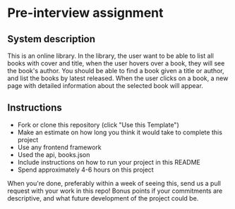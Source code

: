 # Pre-interview assignment

## System description
This is an online library. In the library, the user want to be able to list all books with cover and title, when the user hovers over a book, they will see the book's author. You should be able to find a book given a title or author, and list the books by latest released.
When the user clicks on a book, a new page with detailed information about the selected book will appear.

## Instructions
* Fork or clone this repository (click "Use this Template")
* Make an estimate on how long you think it would take to complete this project
* Use any frontend framework
* Used the api, books.json
* Include instructions on how to run your project in this README
* Spend approximately 4-6 hours on this project

When you're done, preferably within a week of seeing this, send us a pull request with your work in this repo! Bonus points if your commitments are descriptive, and what future development of the project could be.
